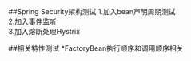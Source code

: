 ##Spring Security架构测试
1.加入bean声明周期测试  
2.加入事件监听  
3.加入熔断处理Hystrix

##相关特性测试
*FactoryBean执行顺序和调用顺序相关
